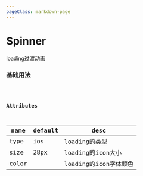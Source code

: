 ```yaml
---
pageClass: markdown-page
---
```


# Spinner

loading过渡动画

### 基础用法

<Code tag="Spinner/Simple"/>

### Attributes


| name           | default | desc                      
|----------------|---------|-------------
| type           |  ios    | loading的类型             
| size           |  28px   | loading的icon大小              
| color          |         | loading的icon字体颜色                          
